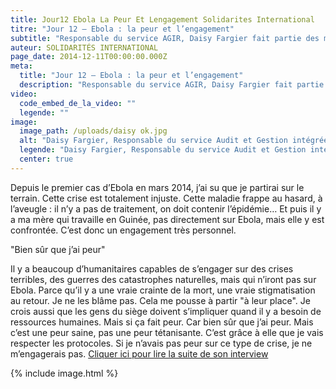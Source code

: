 ```yaml
---
title: Jour12 Ebola La Peur Et Lengagement Solidarites International
titre: "Jour 12 – Ebola : la peur et l’engagement"
subtitle: "Responsable du service AGIR, Daisy Fargier fait partie des membres du siège qui se sont portés volontaire pour faire partie de notre équipe déployée en Sierra Leone. Elle se confie."
auteur: SOLIDARITÉS INTERNATIONAL
page_date: 2014-12-11T00:00:00.000Z
meta:
  title: "Jour 12 – Ebola : la peur et l’engagement"
  description: "Responsable du service AGIR, Daisy Fargier fait partie des membres du siège qui se sont portés volontaire pour faire partie de notre équipe déployée en Sierra Leone. Elle se confie."
video:
  code_embed_de_la_video: ""
  legende: ""
image:
  image_path: /uploads/daisy ok.jpg
  alt: "Daisy Fargier, Responsable du service Audit et Gestion intégrée des Risques (AGIR)"
  legende: "Daisy Fargier, Responsable du service Audit et Gestion intégrée des Risques (AGIR)"
  center: true
---
```

Depuis le premier cas d’Ebola en mars 2014, j’ai su que je partirai sur le terrain. Cette crise est totalement injuste. Cette maladie frappe au hasard, &agrave; l’aveugle : il n’y a pas de traitement, on doit contenir l’&eacute;pid&eacute;mie… Et puis il y a ma m&egrave;re qui travaille en Guin&eacute;e, pas directement sur Ebola, mais elle y est confront&eacute;e.  C’est donc un engagement tr&egrave;s personnel.

"Bien s&ucirc;r que j’ai peur"

Il y a beaucoup d’humanitaires capables de s’engager sur des crises terribles, des guerres des catastrophes naturelles, mais qui n’iront pas sur Ebola. Parce qu’il y a une vraie crainte de la mort, une vraie stigmatisation au retour. Je ne les bl&acirc;me pas. Cela me pousse &agrave; partir "&agrave; leur place". Je crois aussi que les gens du si&egrave;ge doivent s’impliquer quand il y a besoin de ressources humaines.  Mais si &ccedil;a fait peur. Car bien s&ucirc;r que j’ai peur. Mais c’est une peur saine, pas une peur t&eacute;tanisante. C’est gr&acirc;ce &agrave; elle que je vais respecter les protocoles. Si je n’avais pas peur sur ce type de crise, je ne m’engagerais pas.
[Cliquer ici pour lire la suite de son interview](http://solidarites.org/fr/nos-missions/ebola-sierra-leone/temoignages-sierra-leone/1012-ebola-si-je-n-avais-pas-peur-je-ne-m-engagerais-pas)

{% include image.html %}

 